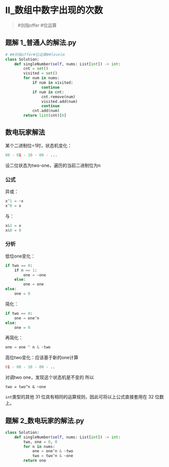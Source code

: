 
# II_数组中数字出现的次数

>  #剑指offer  #位运算

## 题解 1_普通人的解法.py

```.py
# ##剑指offer#位运算##levelm
class Solution:
    def singleNumber(self, nums: List[int]) -> int:
        cnt = set()
        visited = set()
        for num in nums:
            if num in visited:
                continue
            if num in cnt:
                cnt.remove(num)
                visited.add(num)
                continue
            cnt.add(num)
        return list(cnt)[0]

```

## 数电玩家解法

某个二进制位=1时，状态机变化：

```py
00 - 01 - 10 - 00 - ...
```

设二位状态为two-one，遍历的当前二进制位为n

### 公式

异或：

```py
x^1 = ~x 
x^0 = x
```

与：

```py
x&1 = x
x&0 = 0
```

### 分析

低位one变化：

```py
if two == 0:
    if n == 1:
        one = ~one
    else:
        one = one
else:
    one = 0
```

简化：

```py
if two == 0:
    one = one^n
else:
    one = 0
```

再简化：

```py
one = one ^ n & ~two
```


高位two变化：应该基于新的one计算

```py
01 - 00 - 10 - 00 - ..
```

对调two one，发现这个状态机是不变的
所以

```
two = two^n & ~one
```

`int`类型的其他 31 位具有相同的运算规则，因此可将以上公式直接套用在 32 位数上。


## 题解 2_数电玩家的解法.py

```.py
class Solution:
    def singleNumber(self, nums: List[int]) -> int:
        two, one = 0, 0
        for n in nums:
            one = one^n & ~two
            two = two^n & ~one
        return one

```


